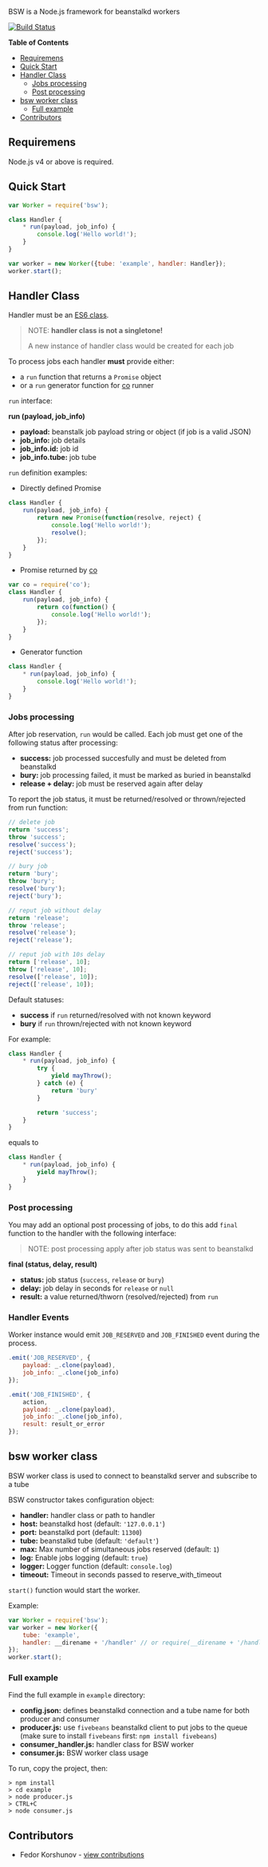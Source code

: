 BSW is a Node.js framework for beanstalkd workers

[![Build Status](https://travis-ci.org/AfterShip/bsw.svg?branch=master)](https://travis-ci.org/AfterShip/bsw)

<!-- START doctoc generated TOC please keep comment here to allow auto update -->
<!-- DON'T EDIT THIS SECTION, INSTEAD RE-RUN doctoc TO UPDATE -->
**Table of Contents**

- [Requiremens](#requiremens)
- [Quick Start](#quick-start)
- [Handler Class](#handler-class)
  - [Jobs processing](#jobs-processing)
  - [Post processing](#post-processing)
- [bsw worker class](#bsw-worker-class)
  - [Full example](#full-example)
- [Contributors](#contributors)

<!-- END doctoc generated TOC please keep comment here to allow auto update -->

## Requiremens

Node.js v4 or above is required.

## Quick Start

```javascript
var Worker = require('bsw');

class Handler {
	* run(payload, job_info) {
		console.log('Hello world!');
	}
}

var worker = new Worker({tube: 'example', handler: Handler});
worker.start();
```

## Handler Class

Handler must be an [ES6 class](https://developer.mozilla.org/en/docs/Web/JavaScript/Reference/Classes).

> NOTE: **handler class is not a singletone!**
>
> A new instance of handler class would be created for each job

To process jobs each handler **must** provide either:
- a `run` function that returns a `Promise` object
- or a `run` generator function for [co](https://github.com/tj/co) runner

`run` interface:

**run (payload, job_info)**
- **payload:** beanstalk job payload string or object (if job is a valid JSON)
- **job_info:** job details
- **job_info.id:** job id
- **job_info.tube:** job tube

`run` definition examples:

- Directly defined Promise
```javascript
class Handler {
	run(payload, job_info) {
		return new Promise(function(resolve, reject) {
			console.log('Hello world!');
			resolve();
		});
	}
}
```

- Promise returned by [co](https://github.com/tj/co)
```javascript
var co = require('co');
class Handler {
	run(payload, job_info) {
		return co(function() {
			console.log('Hello world!');
		});
	}
}
```

- Generator function
```javascript
class Handler {
	* run(payload, job_info) {
		console.log('Hello world!');
	}
}
```

### Jobs processing

After job reservation, `run` would be called. Each job must get one of the following status after processing:
- **success:** job processed succesfully and must be deleted from beanstalkd
- **bury:** job processing failed, it must be marked as buried in beanstalkd
- **release + delay:** job must be reserved again after delay

To report the job status, it must be returned/resolved or thrown/rejected from run function:
```javascript
// delete job
return 'success';
throw 'success';
resolve('success');
reject('success');

// bury job
return 'bury';
throw 'bury';
resolve('bury');
reject('bury');

// reput job without delay
return 'release';
throw 'release';
resolve('release');
reject('release');

// reput job with 10s delay
return ['release', 10];
throw ['release', 10];
resolve(['release', 10]);
reject(['release', 10]);
```

Default statuses:
- **success** if `run` returned/resolved with not known keyword
- **bury** if `run` thrown/rejected with not known keyword

For example:
```javascript
class Handler {
	* run(payload, job_info) {
		try {
			yield mayThrow();
		} catch (e) {
			return 'bury'
		}

		return 'success';
	}
}
```
equals to
```javascript
class Handler {
	* run(payload, job_info) {
		yield mayThrow();
	}
}
```

### Post processing
You may add an optional post processing of jobs, to do this add `final` function to the handler with the following interface:

> NOTE: post processing apply after job status was sent to beanstalkd

**final (status, delay, result)**
- **status:** job status (`success`, `release` or `bury`)
- **delay:** job delay in seconds for `release` or `null`
- **result:** a value returned/thworn (resolved/rejected) from `run`

### Handler Events
Worker instance would emit `JOB_RESERVED` and `JOB_FINISHED` event during the process.

```js
.emit('JOB_RESERVED', {
	payload: _.clone(payload),
	job_info: _.clone(job_info)
});
```

```js
.emit('JOB_FINISHED', {
	action,
	payload: _.clone(payload),
	job_info: _.clone(job_info),
	result: result_or_error
});
```

## bsw worker class

BSW worker class is used to connect to beanstalkd server and subscribe to a tube

BSW constructor takes configuration object:
- **handler:** handler class or path to handler
- **host:** beanstalkd host (default: `'127.0.0.1'`)
- **port:** beanstalkd port (default: `11300`)
- **tube:** beanstalkd tube (default: `'default'`)
- **max:** Max number of simultaneous jobs reserved (default: `1`)
- **log:** Enable jobs logging (default: `true`)
- **logger:** Logger function (default: `console.log`)
- **timeout:** Timeout in seconds passed to reserve_with_timeout

`start()` function would start the worker.

Example:
```javascript
var Worker = require('bsw');
var worker = new Worker({
	tube: 'example',
	handler: __direname + '/handler' // or require(__direname + '/handler')
});
worker.start();
```

### Full example

Find the full example in `example` directory:

- **config.json:** defines beanstalkd connection and a tube name for both producer and consumer
- **producer.js:** use `fivebeans` beanstalkd client to put jobs to the queue (make sure to install `fivebeans` first: `npm install fivebeans`)
- **consumer_handler.js:** handler class for BSW worker
- **consumer.js:** BSW worker class usage

To run, copy the project, then:
```
> npm install
> cd example
> node producer.js
> CTRL+C
> node consumer.js
```

## Contributors
- Fedor Korshunov - [view contributions](https://github.com/aftership/bsw/commits?author=fedor)

